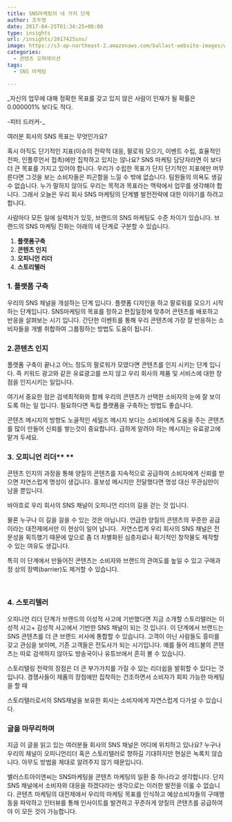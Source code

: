 ```yaml
---
title: SNS마케팅의 네 가지 단계
author: 조두영
date: 2017-04-25T01:34:25+00:00
type: insights
url: /insights/2017425sns/
image: https://s3-ap-northeast-2.amazonaws.com/ballast-website-images/wp-content/uploads/2017/02/15110119/img-3.png
categories:
  - 콘텐츠 오퍼레이션
tags:
  - SNS 마케팅

---
```

_자신의 업무에 대해 정확한 목표를 갖고 있지 않은 사람이 인재가 될 확률은 0.000001% 보다도 적다.
  
-피터 드러커-_

여러분 회사의 SNS 목표는 무엇인가요?

혹시 아직도 단기적인 지표(이슈의 전략적 대응, 팔로워 모으기, 이벤트 수립, 효율적인 전파, 인플루언서 접촉)에만 집착하고 있지는 않나요? SNS 마케팅 담당자라면 이 보다 더 큰 목표를 가지고 있어야 합니다. 우리가 수립한 목표가 단지 단기적인 지표에만 머무른다면 그것을 보는 소비자들은 피곤함을 느낄 수 밖에 없습니다. 팀원들의 의욕도 생길 수 없습니다. 누가 말하지 않아도 우리는 목적과 목표라는 맥락에서 업무를 생각해야 합니다. 그래서 오늘은 우리 회사 SNS 마케팅의 단계별 발전전략에 대한 이야기를 하려고 합니다.

사람마다 모든 일에 실력차가 있듯, 브랜드의 SNS 마케팅도 수준 차이가 있습니다. 브랜드의 SNS 마케팅 진화는 아래의 네 단계로 구분할 수 있습니다.

  1. **플랫폼구축**
  2. **콘텐츠 인지**
  3. **오피니언 리더**
  4. **스토리텔러**

### 1. 플랫폼 구축

우리의 SNS 채널을 개설하는 단계 입니다. 플랫폼 디자인을 하고 팔로워를 모으기 시작하는 단계입니다. SNS마케팅의 목표를 정하고 편집일정에 맞추어 콘텐츠를 배포하고 반응을 살펴보는 시기 입니다. 간단한 이벤트를 통해 우리 콘텐츠에 가장 잘 반응하는 소비자들을 개별 취합하여 그룹핑하는 방법도 도움이 됩니다.

### 2.콘텐츠 인지

플랫폼 구축이 끝나고 어느 정도의 팔로워가 모였다면 콘텐츠를 인지 시키는 단계 입니다. 즉 키워드 광고와 같은 유료광고를 쓰지 않고 우리 회사의 제품 및 서비스에 대한 장점을 인지시키는 일입니다.

여기서 중요한 점은 검색최적화와 함께 우리의 콘텐츠가 선택한 소비자의 눈에 잘 보이도록 하는 일 입니다. 필요하다면 독립 플랫폼을 구축하는 방법도 좋습니다.

콘텐츠 메시지의 방향도 노골적인 세일즈 메시지 보다는 소비자에게 도움을 주는 콘텐츠를 많이 만들어 신뢰를 쌓는것이 중요합니다. 급하게 알려야 하는 메시지는 유료광고에 맡겨 두세요.

### 3. 오피니언 리더** **

콘텐츠 인지의 과정을 통해 양질의 콘텐츠를 지속적으로 공급하여 소비자에게 신뢰를 받으면 자연스럽게 명성이 생깁니다. 홍보성 메시지만 전달했다면 명성 대신 무관심만이 남을 뿐입니다.

바야흐로 우리 회사의 SNS 채널이 오피니언 리더의 길을 걷는 것 입니다.

물론 누구나 이 길을 걸을 수 있는 것은 아닙니다. 언급한 양질의 콘텐츠의 꾸준한 공급이라는 대전제에서만 이 현상이 일어 납니다.  자연스럽게 우리 회사의 SNS 채널은 전문성을 획득했기 때문에 앞으로 좀 더 차별화된 심층자료나 획기적인 창작물도 제작할 수 있는 여유도 생깁니다.
  
특히 이 단계에서 만들어진 콘텐츠는 소비자와 브랜드의 관여도를 높일 수 있고 구매과정 상의 장벽(barrier)도 제거할 수 있습니다.

&nbsp;

### 4. 스토리텔러

오피니언 리더 단계가 브랜드의 이성적 사고에 기반했다면 지금 소개할 스토리텔러는 이성적 사고+ 감성적 사고에서 기반한 SNS 채널이 되는 것 입니다. 이 단계에서 브랜드는 SNS 콘텐츠를 더 큰 브랜드 서사에 통합할 수 있습니다. 고객이 아닌 사람들도 흥미를 갖고 관심을 보이며, 기존 고객들은 전도사가 되는 시기입니다. 예를 들어 레드불의 콘텐츠는 따로 검색하지 않아도 방송국이나 유튜브에서 흔히 볼 수 있습니다.
  
스토리텔링 전략의 장점은 더 큰 부가가치를 가질 수 있는 리더쉽을 발휘할 수 있다는 것 입니다. 경쟁사들이 제품의 장점에만 집착하는 건조하면서 소비자가 회피 가능한 마케팅을 할 때
  
스토리텔러로서의 SNS채널을 보유한 회사는 소비자에게 자연스럽게 다가설 수 있습니다.

### 글을 마무리하며

지금 이 글을 읽고 있는 여러분들 회사의 SNS 채널은 어디에 위치하고 있나요? 누구나 우리의 채널이 오피니언리더 혹은 스토리텔러로 향하길 기대하지만 현실은 녹록치 않습니다. 아무도 방법을 제대로 알려주지 않기 때문입니다.

밸러스트아이앤씨는 SNS마케팅을 콘텐츠 마케팅의 일환 중 하나라고 생각합니다. 단지 SNS 채널에서 소비자와 대응을 하겠다라는 생각으로는 이러한 발전을 이룰 수 없습니다. 콘텐츠 마케팅의 대전제에서 우리의 마케팅 목표를 인식하고 예상소비자들의 구매행동을 파악하고 인터뷰를 통해 인사이트를 발견하고 꾸준하게 양질의 콘텐츠를 공급하여야 이 모든 것이 가능합니다.